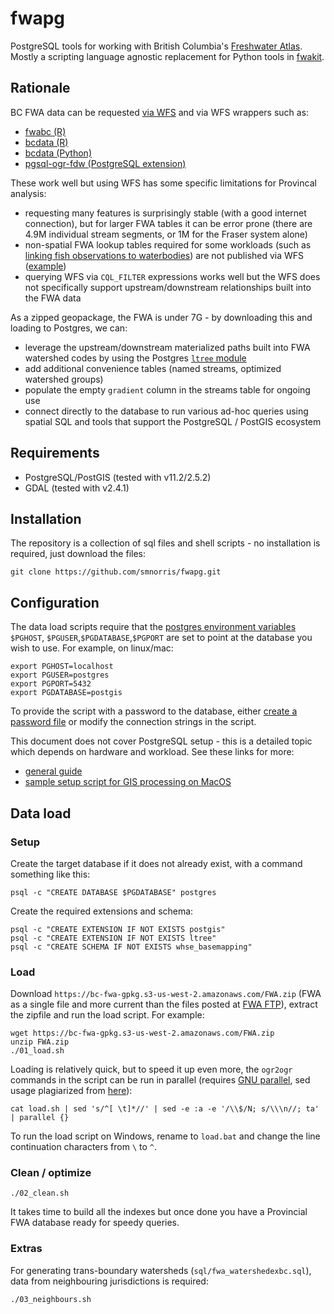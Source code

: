 # fwapg

PostgreSQL tools for working with British Columbia's [Freshwater Atlas](https://www2.gov.bc.ca/gov/content/data/geographic-data-services/topographic-data/freshwater). Mostly a scripting language agnostic replacement for Python tools in [fwakit](https://github.com/smnorris/fwakit).

## Rationale

BC FWA data can be requested [via WFS](https://openmaps.gov.bc.ca/geo/pub/wfs?service=WFS&version=2.0.0&request=GetFeature&typeName=WHSE_BASEMAPPING.FWA_LAKES_POLY&outputFormat=json&SRSNAME=epsg%3A3005&CQL_FILTER=GNIS_NAME_1=%27Quamichan%20Lake%27) and via WFS wrappers such as:

- [fwabc (R)](https://github.com/poissonconsulting/fwabc)
- [bcdata (R)](https://github.com/bcgov/bcdata)
- [bcdata (Python)](https://github.com/smnorris/bcdata)
- [pgsql-ogr-fdw (PostgreSQL extension)](https://github.com/pramsey/pgsql-ogr-fdw)

These work well but using WFS has some specific limitations for Provincal analysis:

- requesting many features is surprisingly stable (with a good internet connection), but for larger FWA tables it can be error prone (there are 4.9M individual stream segments, or 1M for the Fraser system alone)
- non-spatial FWA lookup tables required for some workloads (such as [linking fish observations to waterbodies](https://github.com/smnorris/bcfishobs)) are not published via WFS ([example](https://catalogue.data.gov.bc.ca/dataset/freshwater-atlas-20k-50k-stream-cross-reference-table))
- querying WFS via `CQL_FILTER` expressions works well but the WFS does not specifically support upstream/downstream relationships built into the FWA data

As a zipped geopackage, the FWA is under 7G - by downloading this and loading to Postgres, we can:

- leverage the upstream/downstream materialized paths built into FWA watershed codes by using the Postgres [`ltree` module](https://www.postgresql.org/docs/current/ltree.html)
- add additional convenience tables (named streams, optimized watershed groups)
- populate the empty `gradient` column in the streams table for ongoing use
- connect directly to the database to run various ad-hoc queries using spatial SQL and tools that support the PostgreSQL / PostGIS ecosystem


## Requirements

- PostgreSQL/PostGIS (tested with v11.2/2.5.2)
- GDAL (tested with v2.4.1)


## Installation

The repository is a collection of sql files and shell scripts - no installation is required, just download the files:

    git clone https://github.com/smnorris/fwapg.git


## Configuration

The data load scripts require that the [postgres environment variables](https://www.postgresql.org/docs/11/libpq-envars.html) `$PGHOST`, `$PGUSER`,`$PGDATABASE`,`$PGPORT` are set to point at the database you wish to use. For example, on linux/mac:

    export PGHOST=localhost
    export PGUSER=postgres
    export PGPORT=5432
    export PGDATABASE=postgis

To provide the script with a password to the database, either [create a password file]( https://www.postgresql.org/docs/11/libpq-pgpass.html) or modify the connection strings in the script.

This document does not cover PostgreSQL setup - this is a detailed topic which depends on hardware and workload. See these links for more:

- [general guide](https://wiki.postgresql.org/wiki/Performance_Optimization)
- [sample setup script for GIS processing on MacOS](https://github.com/bcgov/designatedlands/blob/master/scripts/postgres_mac_setup.sh)


## Data load

### Setup

Create the target database if it does not already exist, with a command something like this:

    psql -c "CREATE DATABASE $PGDATABASE" postgres

Create the required extensions and schema:

    psql -c "CREATE EXTENSION IF NOT EXISTS postgis"
    psql -c "CREATE EXTENSION IF NOT EXISTS ltree"
    psql -c "CREATE SCHEMA IF NOT EXISTS whse_basemapping"


### Load

Download `https://bc-fwa-gpkg.s3-us-west-2.amazonaws.com/FWA.zip` (FWA as a single file and more current than the files posted at [FWA FTP](ftp://ftp.geobc.gov.bc.ca/sections/outgoing/bmgs/FWA_Public)), extract the zipfile and run the load script. For example:

    wget https://bc-fwa-gpkg.s3-us-west-2.amazonaws.com/FWA.zip
    unzip FWA.zip
    ./01_load.sh

Loading is relatively quick, but to speed it up even more, the `ogr2ogr` commands in the script can be run in parallel (requires [GNU parallel](https://www.gnu.org/software/parallel), sed usage plagiarized from [here](https://catonmat.net/sed-one-liners-explained-part-one)):

    cat load.sh | sed 's/^[ \t]*//' | sed -e :a -e '/\\$/N; s/\\\n//; ta' | parallel {}

To run the load script on Windows, rename to `load.bat` and change the line continuation characters from `\` to `^`.


### Clean / optimize

    ./02_clean.sh

It takes time to build all the indexes but once done you have a Provincial FWA database ready for speedy queries.


### Extras

For generating trans-boundary watersheds (`sql/fwa_watershedexbc.sql`), data from neighbouring jurisdictions is required:

    ./03_neighbours.sh
